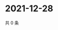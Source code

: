 # 2021-12-28

共 0 条

<!-- BEGIN WEIBO -->
<!-- 最后更新时间 Tue Dec 28 2021 10:25:31 GMT+0800 (China Standard Time) -->

<!-- END WEIBO -->
